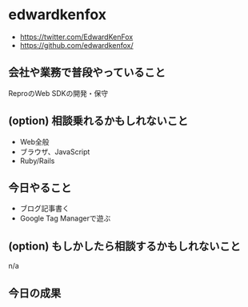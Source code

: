 # edwardkenfox

- https://twitter.com/EdwardKenFox
- https://github.com/edwardkenfox/

## 会社や業務で普段やっていること

ReproのWeb SDKの開発・保守

## (option) 相談乗れるかもしれないこと

- Web全般
- ブラウザ、JavaScript
- Ruby/Rails

## 今日やること

- ブログ記事書く
- Google Tag Managerで遊ぶ

## (option) もしかしたら相談するかもしれないこと

n/a

## 今日の成果
